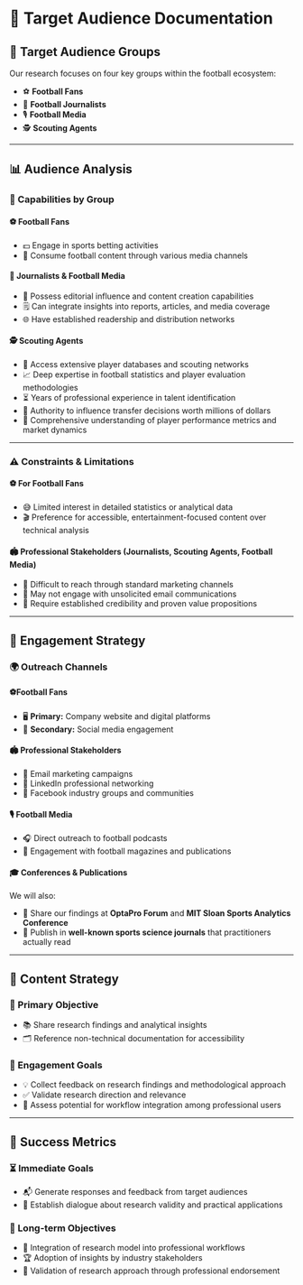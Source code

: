 # 🎯 Target Audience Documentation

## 👥 Target Audience Groups

Our research focuses on four key groups within the football ecosystem:

- ⚽ **Football Fans**
- 📝 **Football Journalists**
- 🎙️ **Football Media**
- 🕵️ **Scouting Agents**

---

## 📊 Audience Analysis

### 💪 Capabilities by Group

#### ⚽ Football Fans

- 💵 Engage in sports betting activities  
- 📱 Consume football content through various media channels  

#### 📝 Journalists & Football Media

- 📰 Possess editorial influence and content creation capabilities  
- 🗒️ Can integrate insights into reports, articles, and media coverage  
- 🌐 Have established readership and distribution networks  

#### 🕵️ Scouting Agents

- 📂 Access extensive player databases and scouting networks  
- 📈 Deep expertise in football statistics and player evaluation methodologies  
- ⏳ Years of professional experience in talent identification  
- 💼 Authority to influence transfer decisions worth millions of dollars  
- 🧠 Comprehensive understanding of player performance metrics and market dynamics

---

### ⚠️ Constraints & Limitations

#### ⚽ For Football Fans

- 😅 Limited interest in detailed statistics or analytical data  
- 🎬 Preference for accessible, entertainment-focused content over technical analysis

#### 🏟️ Professional Stakeholders (Journalists, Scouting Agents, Football Media)

- 🚫 Difficult to reach through standard marketing channels  
- 📩 May not engage with unsolicited email communications  
- 📜 Require established credibility and proven value propositions  

---

## 🚀 Engagement Strategy

### 🌍 Outreach Channels

#### ⚽Football Fans

- 🖥️ **Primary:** Company website and digital platforms  
- 📲 **Secondary:** Social media engagement  

#### 🏟️ Professional Stakeholders

- 📧 Email marketing campaigns  
- 💼 LinkedIn professional networking  
- 👥 Facebook industry groups and communities  

#### 🎙️ Football Media

- 🎧 Direct outreach to football podcasts  
- 📰 Engagement with football magazines and publications  

#### 🎓 Conferences & Publications

We will also:

- 🎤 Share our findings at **OptaPro Forum** and **MIT Sloan Sports Analytics Conference**
- 📖 Publish in **well-known sports science journals** that practitioners actually
read

---

## 📝 Content Strategy

### 🎯 Primary Objective

- 📚 Share research findings and analytical insights  
- 🗂️ Reference non-technical documentation for accessibility  

### 💬 Engagement Goals

- 💡 Collect feedback on research findings and methodological approach  
- ✅ Validate research direction and relevance  
- 🔄 Assess potential for workflow integration among professional users  

---

## 📏 Success Metrics

### ⏳ Immediate Goals

- 📬 Generate responses and feedback from target audiences  
- 💬 Establish dialogue about research validity and practical applications  

### 📆 Long-term Objectives

- 🔗 Integration of research model into professional workflows  
- 🏆 Adoption of insights by industry stakeholders  
- 📜 Validation of research approach through professional endorsement  
